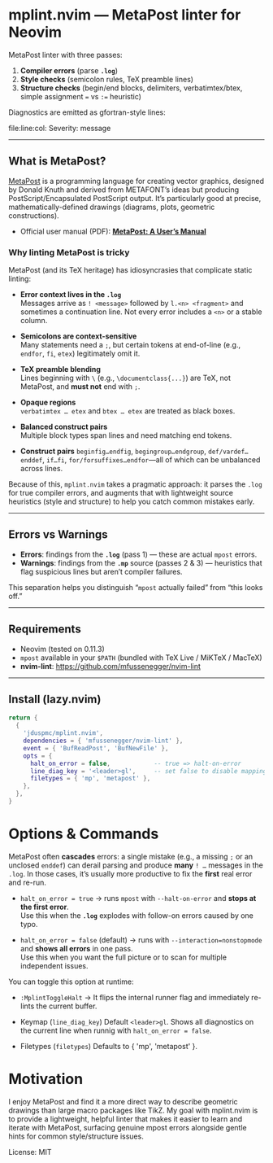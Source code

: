 # mplint.nvim — MetaPost linter for Neovim

MetaPost linter with three passes:

1. **Compiler errors** (parse **`.log`**)
2. **Style checks** (semicolon rules, TeX preamble lines)
3. **Structure checks** (begin/end blocks, delimiters, verbatimtex/btex, simple assignment `=` vs `:=` heuristic)

Diagnostics are emitted as gfortran-style lines:

file:line:col: Severity: message

---

## What is MetaPost?

[MetaPost](https://www.tug.org/metapost.html) is a programming language for creating vector graphics, designed by Donald Knuth and derived from METAFONT’s ideas but producing PostScript/Encapsulated PostScript output. It’s particularly good at precise, mathematically-defined drawings (diagrams, plots, geometric constructions).

- Official user manual (PDF): **[MetaPost: A User’s Manual](https://www.tug.org/docs/metapost/mpman.pdf)**

### Why linting MetaPost is tricky

MetaPost (and its TeX heritage) has idiosyncrasies that complicate static linting:

- **Error context lives in the `.log`**  
  Messages arrive as `! <message>` followed by `l.<n> <fragment>` and sometimes a continuation line. Not every error includes a `<n>` or a stable column.

- **Semicolons are context-sensitive**  
  Many statements need a `;`, but certain tokens at end-of-line (e.g., `endfor`, `fi`, `etex`) legitimately omit it.

- **TeX preamble blending**  
  Lines beginning with `\` (e.g., `\documentclass{...}`) are TeX, not MetaPost, and **must not** end with `;`.

- **Opaque regions**  
  `verbatimtex … etex` and `btex … etex` are treated as black boxes.

- **Balanced construct pairs**  
  Multiple block types span lines and need matching end tokens.

- **Construct pairs**
  `beginfig…endfig`, `begingroup…endgroup`, `def/vardef…enddef`, `if…fi`, `for/forsuffixes…endfor`—all of which can be unbalanced across lines.

Because of this, `mplint.nvim` takes a pragmatic approach: it parses the `.log` for true compiler errors, and augments that with lightweight source heuristics (style and structure) to help you catch common mistakes early.

---

## Errors vs Warnings

- **Errors**: findings from the **`.log`** (pass 1) — these are actual `mpost` errors.
- **Warnings**: findings from the **`.mp`** source (passes 2 & 3) — heuristics that flag suspicious lines but aren’t compiler failures.

This separation helps you distinguish “`mpost` actually failed” from “this looks off.”

---

## Requirements

- Neovim (tested on 0.11.3)
- `mpost` available in your `$PATH` (bundled with TeX Live / MiKTeX / MacTeX)
- **nvim-lint**: <https://github.com/mfussenegger/nvim-lint>

---

## Install (lazy.nvim)

```lua
return {
  {
    'jduspmc/mplint.nvim',
    dependencies = { 'mfussenegger/nvim-lint' },
    event = { 'BufReadPost', 'BufNewFile' },
    opts = {
      halt_on_error = false,            -- true => halt-on-error
      line_diag_key = '<leader>gl',     -- set false to disable mapping
      filetypes = { 'mp', 'metapost' },
    },
  },
}
```

# Options & Commands

MetaPost often **cascades** errors: a single mistake (e.g., a missing `;` or an unclosed `enddef`) can derail parsing and produce **many** `! …` messages in the `.log`. In those cases, it’s usually more productive to fix the **first** real error and re-run.

- `halt_on_error = true` → runs `mpost` with `--halt-on-error` and **stops at the first error**.  
  Use this when the **`.log`** explodes with follow-on errors caused by one typo.

- `halt_on_error = false` (default) → runs with `--interaction=nonstopmode` and **shows all errors** in one pass.  
  Use this when you want the full picture or to scan for multiple independent issues.

You can toggle this option at runtime:
- `:MplintToggleHalt` → It flips the internal runner flag and immediately re-lints the current buffer.

- Keymap (`line_diag_key`)
  Default `<leader>gl`. Shows all diagnostics on the current line when runnig with `halt_on_error = false`.

- Filetypes (`filetypes`)
  Defaults to { 'mp', 'metapost' }.

# Motivation

I enjoy MetaPost and find it a more direct way to describe geometric drawings than large macro packages like TikZ. My goal with mplint.nvim is to provide a lightweight, helpful linter that makes it easier to learn and iterate with MetaPost, surfacing genuine mpost errors alongside gentle hints for common style/structure issues.

License: MIT

